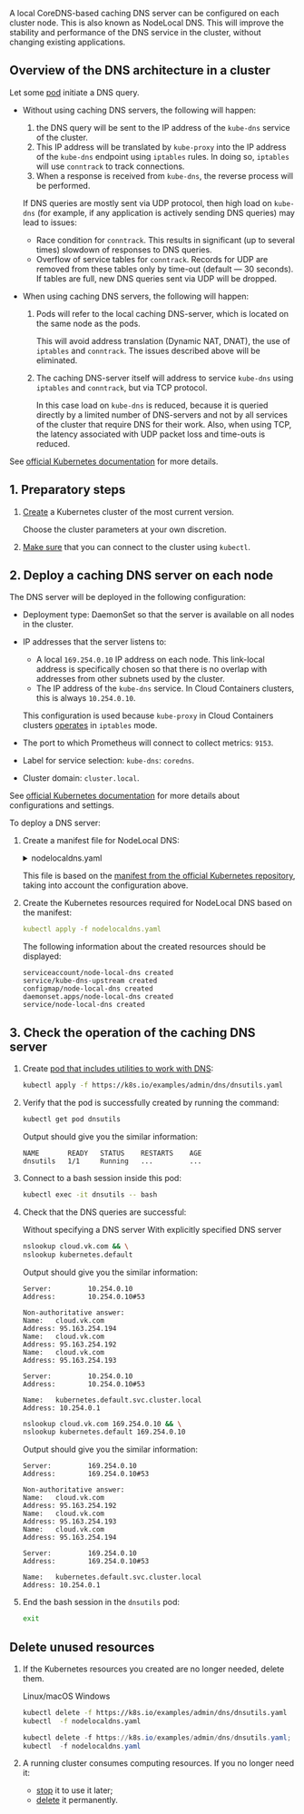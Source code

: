 A local CoreDNS-based caching DNS server can be configured on each cluster node. This is also known as NodeLocal DNS. This will improve the stability and performance of the DNS service in the cluster, without changing existing applications.

## Overview of the DNS architecture in a cluster

Let some [pod](../../reference/pods) initiate a DNS query.

- Without using caching DNS servers, the following will happen:

  1. the DNS query will be sent to the IP address of the `kube-dns` service of the cluster.
  1. This IP address will be translated by `kube-proxy` into the IP address of the `kube-dns` endpoint using `iptables` rules. In doing so, `iptables` will use `conntrack` to track connections.
  1. When a response is received from `kube-dns`, the reverse process will be performed.
  
  If DNS queries are mostly sent via UDP protocol, then high load on `kube-dns` (for example, if any application is actively sending DNS queries) may lead to issues:
  
  - Race condition for `conntrack`. This results in significant (up to several times) slowdown of responses to DNS queries.
  - Overflow of service tables for `conntrack`. Records for UDP are removed from these tables only by time-out (default — 30 seconds). If tables are full, new DNS queries sent via UDP will be dropped.

- When using caching DNS servers, the following will happen:

  1. Pods will refer to the local caching DNS-server, which is located on the same node as the pods.

     This will avoid address translation (Dynamic NAT, DNAT), the use of `iptables` and `conntrack`. The issues described above will be eliminated.

  1. The caching DNS-server itself will address to service `kube-dns` using `iptables` and `conntrack`, but via TCP protocol.

     In this case load on `kube-dns` is reduced, because it is queried directly by a limited number of DNS-servers and not by all services of the cluster that require DNS for their work. Also, when using TCP, the latency associated with UDP packet loss and time-outs is reduced.

See [official Kubernetes documentation](https://kubernetes.io/docs/tasks/administer-cluster/nodelocaldns/) for more details.

## 1. Preparatory steps

1. [Create](../../service-management/create-cluster) a Kubernetes cluster of the most current version.

   Choose the cluster parameters at your own discretion.

1. [Make sure](../../connect/kubectl) that you can connect to the cluster using `kubectl`.

## 2. Deploy a caching DNS server on each node

The DNS server will be deployed in the following configuration:

- Deployment type: DaemonSet so that the server is available on all nodes in the cluster.
- IP addresses that the server listens to:
  - A local `169.254.0.10` IP address on each node. This link-local address is specifically chosen so that there is no overlap with addresses from other subnets used by the cluster.
  - The IP address of the `kube-dns` service. In Cloud Containers clusters, this is always `10.254.0.10`.

  This configuration is used because `kube-proxy` in Cloud Containers clusters [operates](../../concepts/addons-and-settings/settings#kube_proxy_operation_mode) in `iptables` mode.

- The port to which Prometheus will connect to collect metrics: `9153`.
- Label for service selection: `kube-dns`: `coredns`.
- Cluster domain: `cluster.local`.

See [official Kubernetes documentation](https://kubernetes.io/docs/tasks/administer-cluster/nodelocaldns/#configuration) for more details about configurations and settings.

To deploy a DNS server:

1. Create a manifest file for NodeLocal DNS:

   <details>
   <summary markdown="span">nodelocaldns.yaml</summary>

   ```yaml
   # Copyright 2018 The Kubernetes Authors.
   #
   # Licensed under the Apache License, Version 2.0 (the "License");
   # you may not use this file except in compliance with the License.
   # You may obtain a copy of the License at
   #
   #     http://www.apache.org/licenses/LICENSE-2.0
   #
   # Unless required by applicable law or agreed to in writing, software
   # distributed under the License is distributed on an "AS IS" BASIS,
   # WITHOUT WARRANTIES OR CONDITIONS OF ANY KIND, either express or implied.
   # See the License for the specific language governing permissions and
   # limitations under the License.
   #
   
   apiVersion: v1
   kind: ServiceAccount
   metadata:
     name: node-local-dns
     namespace: kube-system
     labels:
       kubernetes.io/cluster-service: "true"
       addonmanager.kubernetes.io/mode: Reconcile
   ---
   apiVersion: v1
   kind: Service
   metadata:
     name: kube-dns-upstream
     namespace: kube-system
     labels:
       k8s-app: coredns
       kubernetes.io/cluster-service: "true"
       addonmanager.kubernetes.io/mode: Reconcile
       kubernetes.io/name: "KubeDNSUpstream"
   spec:
     ports:
     - name: dns
       port: 53
       protocol: UDP
       targetPort: 53
     - name: dns-tcp
       port: 53
       protocol: TCP
       targetPort: 53
     selector:
       k8s-app: coredns
   ---
   apiVersion: v1
   kind: ConfigMap
   metadata:
     name: node-local-dns
     namespace: kube-system
     labels:
       addonmanager.kubernetes.io/mode: Reconcile
   data:
     Corefile: |
       cluster.local:53 {
           errors
           cache {
                   success 9984 30
                   denial 9984 5
           }
           reload
           loop
           bind 169.254.0.10 10.254.0.10
           forward . __PILLAR__CLUSTER__DNS__ {
                   force_tcp
           }
           prometheus :9153
           health 169.254.0.10:8080
           }
       in-addr.arpa:53 {
           errors
           cache 30
           reload
           loop
           bind 169.254.0.10 10.254.0.10
           forward . __PILLAR__CLUSTER__DNS__ {
                   force_tcp
           }
           prometheus :9153
           }
       ip6.arpa:53 {
           errors
           cache 30
           reload
           loop
           bind 169.254.0.10 10.254.0.10
           forward . __PILLAR__CLUSTER__DNS__ {
                   force_tcp
           }
           prometheus :9153
           }
       .:53 {
           errors
           cache 30
           reload
           loop
           bind 169.254.0.10 10.254.0.10
           forward . __PILLAR__UPSTREAM__SERVERS__
           prometheus :9153
           }
   ---
   apiVersion: apps/v1
   kind: DaemonSet
   metadata:
     name: node-local-dns
     namespace: kube-system
     labels:
       k8s-app: node-local-dns
       kubernetes.io/cluster-service: "true"
       addonmanager.kubernetes.io/mode: Reconcile
   spec:
     updateStrategy:
       rollingUpdate:
         maxUnavailable: 10%
     selector:
       matchLabels:
         k8s-app: node-local-dns
     template:
       metadata:
         labels:
           k8s-app: node-local-dns
         annotations:
           prometheus.io/port: "9153"
           prometheus.io/scrape: "true"
       spec:
         priorityClassName: system-node-critical
         serviceAccountName: node-local-dns
         hostNetwork: true
         dnsPolicy: Default  # Don't use cluster DNS.
         tolerations:
         - key: "CriticalAddonsOnly"
           operator: "Exists"
         - effect: "NoExecute"
           operator: "Exists"
         - effect: "NoSchedule"
           operator: "Exists"
         containers:
         - name: node-cache
           image: registry.k8s.io/dns/k8s-dns-node-cache:1.22.13
           resources:
             requests:
               cpu: 25m
               memory: 5Mi
           args: [ "-localip", "169.254.0.10,10.254.0.10", "-conf", "/etc/Corefile", "-upstreamsvc", "kube-dns-upstream" ]
           securityContext:
             capabilities:
               add:
               - NET_ADMIN
           ports:
           - containerPort: 53
             name: dns
             protocol: UDP
           - containerPort: 53
             name: dns-tcp
             protocol: TCP
           - containerPort: 9153
             name: metrics
             protocol: TCP
           livenessProbe:
             httpGet:
               host: 169.254.0.10
               path: /health
               port: 8080
             initialDelaySeconds: 60
             timeoutSeconds: 5
           volumeMounts:
           - mountPath: /run/xtables.lock
             name: xtables-lock
             readOnly: false
           - name: config-volume
             mountPath: /etc/coredns
           - name: kube-dns-config
             mountPath: /etc/kube-dns
         volumes:
         - name: xtables-lock
           hostPath:
             path: /run/xtables.lock
             type: FileOrCreate
         - name: kube-dns-config
           configMap:
             name: kube-dns
             optional: true
         - name: config-volume
           configMap:
             name: node-local-dns
             items:
               - key: Corefile
                 path: Corefile.base
   ---
   # A headless service is a service with a service IP but instead of load-balancing it will return the IPs of our associated Pods.
   # We use this to expose metrics to Prometheus.
   apiVersion: v1
   kind: Service
   metadata:
     annotations:
       prometheus.io/port: "9153"
       prometheus.io/scrape: "true"
     labels:
       k8s-app: node-local-dns
     name: node-local-dns
     namespace: kube-system
   spec:
     clusterIP: None
     ports:
       - name: metrics
         port: 9153
         targetPort: 9153
     selector:
       k8s-app: node-local-dns
   ```

   </details>

   This file is based on the [manifest from the official Kubernetes repository](https://raw.githubusercontent.com/kubernetes/kubernetes/master/cluster/addons/dns/nodelocaldns/nodelocaldns.yaml), taking into account the configuration above.

1. Create the Kubernetes resources required for NodeLocal DNS based on the manifest:

   ```yaml
   kubectl apply -f nodelocaldns.yaml
   ```

   The following information about the created resources should be displayed:

   ```text
   serviceaccount/node-local-dns created
   service/kube-dns-upstream created
   configmap/node-local-dns created
   daemonset.apps/node-local-dns created
   service/node-local-dns created
   ```

## 3. Check the operation of the caching DNS server

1. Create [pod that includes utilities to work with DNS](https://kubernetes.io/docs/tasks/administer-cluster/dns-debugging-resolution/):

   ```bash
   kubectl apply -f https://k8s.io/examples/admin/dns/dnsutils.yaml
   ```

1. Verify that the pod is successfully created by running the command:

   ```bash
   kubectl get pod dnsutils
   ```

   Output should give you the similar information:

   ```text
   NAME       READY   STATUS    RESTARTS    AGE
   dnsutils   1/1     Running   ...         ...
   ```

1. Connect to a bash session inside this pod:

   ```bash
   kubectl exec -it dnsutils -- bash
   ```

1. Check that the DNS queries are successful:

   <tabs>
   <tablist>
   <tab>Without specifying a DNS server</tab>
   <tab>With explicitly specified DNS server</tab>
   </tablist>
   <tabpanel>

   ```bash
   nslookup cloud.vk.com && \
   nslookup kubernetes.default
   ```

   Output should give you the similar information:

   ```text
   Server:         10.254.0.10
   Address:        10.254.0.10#53
   
   Non-authoritative answer:
   Name:   cloud.vk.com
   Address: 95.163.254.194
   Name:   cloud.vk.com
   Address: 95.163.254.192
   Name:   cloud.vk.com
   Address: 95.163.254.193
   
   Server:         10.254.0.10
   Address:        10.254.0.10#53
   
   Name:   kubernetes.default.svc.cluster.local
   Address: 10.254.0.1
   ```

   </tabpanel>
   <tabpanel>

   ```bash
   nslookup cloud.vk.com 169.254.0.10 && \
   nslookup kubernetes.default 169.254.0.10
   ```

   Output should give you the similar information:

   ```text
   Server:         169.254.0.10
   Address:        169.254.0.10#53
   
   Non-authoritative answer:
   Name:   cloud.vk.com
   Address: 95.163.254.192
   Name:   cloud.vk.com
   Address: 95.163.254.193
   Name:   cloud.vk.com
   Address: 95.163.254.194
   
   Server:         169.254.0.10
   Address:        169.254.0.10#53
   
   Name:   kubernetes.default.svc.cluster.local
   Address: 10.254.0.1
   ```

   </tabpanel>
   </tabs>

1. End the bash session in the `dnsutils` pod:

   ```bash
   exit
   ```

## Delete unused resources

1. If the Kubernetes resources you created are no longer needed, delete them.

   <tabs>
   <tablist>
   <tab>Linux/macOS</tab>
   <tab>Windows</tab>
   </tablist>
   <tabpanel>

   ```bash
   kubectl delete -f https://k8s.io/examples/admin/dns/dnsutils.yaml
   kubectl  -f nodelocaldns.yaml

   ```

   </tabpanel>
   <tabpanel>

   ```powershell
   kubectl delete -f https://k8s.io/examples/admin/dns/dnsutils.yaml; `
   kubectl  -f nodelocaldns.yaml
   ```

   </tabpanel>
   </tabs>

1. A running cluster consumes computing resources. If you no longer need it:

   - [stop](../../service-management/manage-cluster#start_or_stop_the_cluster) it to use it later;
   - [delete](../../service-management/manage-cluster#delete_cluster) it permanently.
